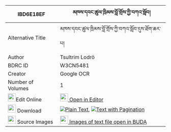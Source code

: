 |IBD6E18EF|མཁས་དབང་ཚུལ་ཁྲིམས་བློ་གྲོས་ཀྱི་བཀའ་སློབ། 
| --- | --- 
|Alternative Title |མཁས་དབང་ཚུལ་ཁྲིམས་བློ་གྲོས་ཀྱི་བཀའ་སློབ་དུས་ཐོག་ཆར་པ།
|Author| Tsultrim Lodrö
|BDRC ID | W3CN5481
|Creator | Google OCR
|Number of Volumes| 1
|<img width="25" src="https://img.icons8.com/color/25/000000/edit-property.png">Edit Online| [<img width="25" src="https://avatars.githubusercontent.com/u/45091458?s=200&v=4"> Open in Editor](http://editor.openpecha.org/IBD6E18EF)
|<img width="25" src="https://img.icons8.com/fluent/48/000000/download-2.png"/>  Download | [![](https://img.icons8.com/color/20/000000/txt.png)Plain Text](https://github.com/Openpecha/IBD6E18EF/releases/download/v1/khe_wang_tsultrim_lodro_kyi_ka_plain_IBD6E18EF.zip), [![](https://img.icons8.com/color/20/000000/txt.png)Text with Pagination](https://github.com/Openpecha/IBD6E18EF/releases/download/v1/khe_wang_tsultrim_lodro_kyi_ka_pages_IBD6E18EF.zip)
|<img width="25" src="https://img.icons8.com/plasticine/100/000000/pictures-folder.png"/>  Source Images | [<img width="25" src="https://library.bdrc.io/icons/BUDA-small.svg"> Images of text file open in BUDA](https://library.bdrc.io/show/bdr:W3CN5481)